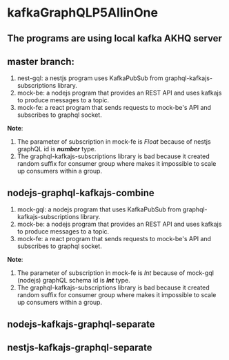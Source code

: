 # kafkaGraphQLP5AllinOne

## The programs are using local kafka AKHQ server

## master branch: 
1. nest-gql: a nestjs program uses KafkaPubSub from graphql-kafkajs-subscriptions library.
2. mock-be: a nodejs program that provides an REST API and uses kafkajs to produce messages to a topic.
3. mock-fe: a react program that sends requests to mock-be's API and subscribes to graphql socket. 

**Note**: 
1. The parameter of subscription in mock-fe is *Float* because of nestjs graphQL id is ***number*** type.
2. The graphql-kafkajs-subscriptions library is bad because it created random suffix for consumer group where makes it impossible to scale up consumers within a group.

## nodejs-graphql-kafkajs-combine
1. mock-gql: a nodejs program that uses KafkaPubSub from graphql-kafkajs-subscriptions library.
2. mock-be: a nodejs program that provides an REST API and uses kafkajs to produce messages to a topic.
3. mock-fe: a react program that sends requests to mock-be's API and subscribes to graphql socket. 

**Note**: 
1. The parameter of subscription in mock-fe is *Int* because of mock-gql (nodejs) graphQL schema id is ***Int*** type.
2. The graphql-kafkajs-subscriptions library is bad because it created random suffix for consumer group where makes it impossible to scale up consumers within a group.

## nodejs-kafkajs-graphql-separate

## nestjs-kafkajs-graphql-separate
